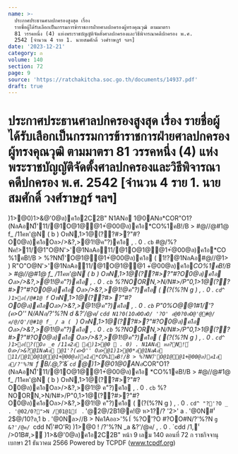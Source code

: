 ```yaml
---
name: >-
  ประกาศประธานศาลปกครองสูงสุด เรื่อง
  รายชื่อผู้ได้รับเลือกเป็นกรรมการข้าราชการฝ่ายศาลปกครองผู้ทรงคุณวุฒิ ตามมาตรา
  81 วรรคหนึ่ง (4) แห่งพระราชบัญญัติจัดตั้งศาลปกครองและวิธีพิจารณาคดีปกครอง พ.ศ.
  2542 [จำนวน 4 ราย 1. นายสมศักดิ์ วงศ์ราษฎร์ ฯลฯ]
date: '2023-12-21'
category: ก
volume: 140
section: 72
page: 9
source: 'https://ratchakitcha.soc.go.th/documents/14937.pdf'
draft: true
---
```


# ประกาศประธานศาลปกครองสูงสุด เรื่อง รายชื่อผู้ได้รับเลือกเป็นกรรมการข้าราชการฝ่ายศาลปกครองผู้ทรงคุณวุฒิ ตามมาตรา 81 วรรคหนึ่ง (4) แห่งพระราชบัญญัติจัดตั้งศาลปกครองและวิธีพิจารณาคดีปกครอง พ.ศ. 2542 [จำนวน 4 ราย 1. นายสมศักดิ์ วงศ์ราษฎร์ ฯลฯ]

)1>@0)1>&@'0@ล)ค1อ2C2B" N1ANอ 1@0ANอ*COR"O1?(NลAอN)็'11/@1O@1@@1+่@00@ล)ค1อ*CO%1คB!/B > #@//@#1@ f_ /11คห'@N ( b ) OหN,1>1@(??#>?"#?O0@ล)ค1อOล>/>&?,>@1!@ค"?)ค1อ , . 0 . `cb` #@/%?Nค!>11/@1"O@N'>'@1NลAอ11/@1O@1@@1+่@00@ล)ค1อ*CO%1คB!/B > %?NN)็'O@1@@1+่@00@ล)ค1อ ( 1!?@1NลAอ#@//@1> ) R"O"O@N'>'@1NลAอ11/@1O@1@@1 +่@00@ล)ค1อ*CO%1คB!/B > #@//@#1@ f_ /11คห'@N ( b ) OหN,1>1@(??#>?"#?O0@ล)ค1อ Oล>/>&?,>@1!@ค"?)ค1อ , . 0 . `cb` %?NOORN,>N/N#>/P"0,1>1@(??#>?"#?O0@ล)ค1อ Oล>/>&?,>@1!@ค"?)ค1อ ( (?(%?N g ) , . 0 . `cd^ )1>อ(/@#1@ f` OหN,1>1@(??#> ?"#?O0@ล)ค1อOล>/>&?,>@1!@ค"?)ค1อ , . 0 . `cb` P"0%O@@1#1/'?(ค>O'' N/ANอ/?'%?N d &?'/@ค/ `cdd N1?0(1Oอ0OลO/ '?O' อ@0?0อO@'@#@/ค/@/Q'/@#1@ f_ / a ( ` ) OหN,1>1@(??#>?"#?O0@ล)ค1อ Oล>/>&?,>@1!@ค"?)ค1อ , . 0 . `cb` %?NOORN,>N/N#>/P"0,1>1@(??#>?"#?O0@ล)ค1อ Oล>/>&?,>@1!@ค"?)ค1อ ( (?(%?N g ) , . 0 . `cd^ )1>อ(?(Oอ _e /11ค2อ อ)1>@0  . 0) . N1ANอ หล?N!์Oล>/>&?@1NลAอ @1'?(ค>O'' Oล>@1)1>@0*ล@1NลAอ 11/@1O@1@@1+่@00@ล)ค1อ*CO%1คB!/B > %?NN)็'O@1@@1+่@00@ล)ค1อ ล/?'%?N `f B/.@,?'&์ `cd` @)1>@01@0ANอ*COR"O1?(NลAอN)็'11/@1O@1@@1+่@00@ล)ค1อ *CO%1คB!/B > #@//@#1@ f_ /11คห'@N ( b ) OหN,1>1@(??#>?"#?O0@ล)ค1อOล>/>&?,>@1!@ ค"?)ค1อ , . 0 . `cb` %?NOORN,>N/N#>/P"0,1>1@(??#>?"#?O0@ล)ค1อOล>/>&?,>@1!@ ค"?)ค1อ ( (?(%?N g ) , . 0 . `cd^ "?'?O _ . '@02/0?">N /0์1@11์ ` . '@2@/2B1@ค!@ ห>1?/? '2>' a . '@0N#'์ 2$@/10?ล,1 b . '@0Nล>//B > Nค1Aออ>'%1์ %?O'?O #?OO#N/?'%?N `g &?'/@ค/ `cdd N)็'#O'R) )1>@0 ! /?'%?N _a &?'/@ค/ , . 0 . `cdd /1,'์ />01B#,>์ )1>&@'0@ล)ค1อ2C2B" หน้า 9 เลม 140 ตอนที่ 72 ก ราชกิจจานุเบกษา 21 ธันวาคม 2566 Powered by TCPDF (www.tcpdf.org)

